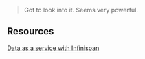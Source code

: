 > Got to look into it. Seems very powerful.

## Resources

[Data as a service with Infinispan](https://www.youtube.com/watch?v=K8qx0QdqfMI&list=PL3659DF2DAAE6ACF9)
